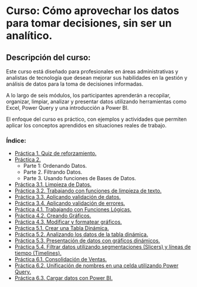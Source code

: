 # Curso: Cómo aprovechar los datos para tomar decisiones, sin ser un analítico.

## Descripción del curso:

Este curso está diseñado para profesionales en áreas administrativas y analistas de tecnología que desean mejorar sus habilidades en la gestión y análisis de datos para la toma de decisiones informadas. 

A lo largo de seis módulos, los participantes aprenderán a recopilar, organizar, limpiar, analizar y presentar datos utilizando herramientas como Excel, Power Query y una introducción a Power BI. 

El enfoque del curso es práctico, con ejemplos y actividades que permiten aplicar los conceptos aprendidos en situaciones reales de trabajo.

### Índice:

- [Práctica 1. Quiz de reforzamiento.](./Capítulo1/README.md)
- [Práctica 2.](./)
  - Parte 1: Ordenando Datos.
  - Parte 2. Filtrando Datos.
  - Parte 3. Usando funciones de Bases de Datos.
- [Práctica 3.1. Limpieza de Datos.](./)
- [Práctica 3.2. Trabajando con funciones de limpieza de texto.](./)
- [Práctica 3.3. Aplicando validación de datos.](./)
- [Práctica 3.4. Aplicando validación de errores.](./)
- [Práctica 4.1. Trabajando con Funciones Lógicas.](./)
- [Práctica 4.2. Creando Gráficos.](./)
- [Práctica 4.3. Modificar y formatear gráficos.](./)
- [Práctica 5.1. Crear una Tabla Dinámica.](./)
- [Práctica 5.2. Analizando los datos de la tabla dinámica.](./)
- [Práctica 5.3. Presentación de datos con gráficos dinámicos.](./)
- [Práctica 5.4. Filtrar datos utilizando segmentaciones (Slicers) y líneas de tiempo (Timelines).](./)
- [Práctica 6.1. Consolidación de Ventas.](./)
- [Práctica 6.2. Unificación de nombres en una celda utilizando Power Query.](./)
- [Práctica 6.3. Cargar datos con Power BI.](./)
